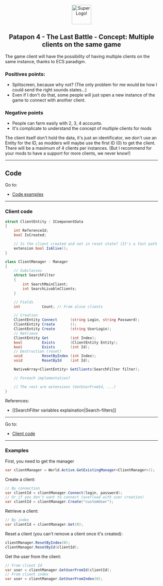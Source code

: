 <html>
    <p align="center">
    <img src="https://pre00.deviantart.net/4960/th/pre/i/2017/334/1/6/_patapon_4_tlb__p4_logo_variant_2_by_guerro323-dbvceq0.png" alt="Super Logo!" width="64" height="64" />
    </p>
    <h2 align="center">
    Patapon 4 - The Last Battle - Concept: Multiple clients on the same game
    </h2>
</html>

The game client will have the possibility of having multiple clients on the same instance, thanks to ECS paradigm.

### Positives points:
- Splitscreen, because why not? (The only problem for me would be how I could send the right sounds states...)
- Even if I don't do that, some people will just open a new instance of the game to connect with another client.

### Negative points
- People can farm easily with 2, 3, 4 accounts.
- It's complicate to understand the concept of multiple clients for mods

The client itself don't hold the data, it's just an identificator, we don't use an Entity for the ID, as modders will maybe use the first ID (0) to get the client.
There will be a maximum of 4 clients per instances. (But I recommend for your mods to have a support for more clients, we never know!)

___

## Code
Go to:
- [Code examples](#Examples)

___

### Client code
```c#
struct ClientEntity : IComponentData
{
    int ReferenceId;
    bool IsCreated;

    // Is the client created and not in reset state? (It's a fast path to ClientManager.Exists(ReferenceId))
    extension bool IsAlive();
}

class ClientManager : Manager
{
    // Subclasses
    struct SearchFilter
    {
        int SearchMainClient;
        int SearchLivableClients;
    }

    // Fields
    int          Count; // From alive clients

    // Creation
    ClientEntity Connect      (string Login, string Password);
    ClientEntity Create       ();
    ClientEntity Create       (string UserLogin);
    // Retrieve
    ClientEntity Get          (int Index);
    bool         Exists       (ClientEntity Entity);
    bool         Exists       (int Id);
    // Destruction (reset)
    void         ResetByIndex (int Index);
    void         ResetById    (int Id);

    NativeArray<ClientEntity> GetClients(SearchFilter filter);

    // Foreach implementation?

    // The rest are extensions (GetUserFromId, ...)
}
```

References:
- [[SearchFilter variables explaination|Search-filters]]

___

Go to:
- [Client code](#client-code)

___

### Examples
First, you need to get the manager
```c#
var clientManager = World.Active.GetExistingManager<ClientManager>();
```

Create a client:
```c#
// By connection
var clientId = clientManager.Connect(login, password);
// Or if you don't want to connect (overload with user creation)
var clientId = clientManager.Create("customUser");
```

Retrieve a client:
```c#
// By index
var clientId = clientManager.Get(0);
```

Reset a client (you can't remove a client once it's created):
```c#
clientManager.ResetByIndex(0);
clientManager.ResetById(clientId);
```

Get the user from the client:
```c#
// From client Id
var user = clientManager.GetUserFromId(clientId);
// From client index
var user = clientManager.GetUserFromIndex(0);
```